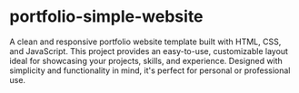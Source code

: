 # portfolio-simple-website
A clean and responsive portfolio website template built with HTML, CSS, and JavaScript. This project provides an easy-to-use, customizable layout ideal for showcasing your projects, skills, and experience. Designed with simplicity and functionality in mind, it's perfect for personal or professional use.
